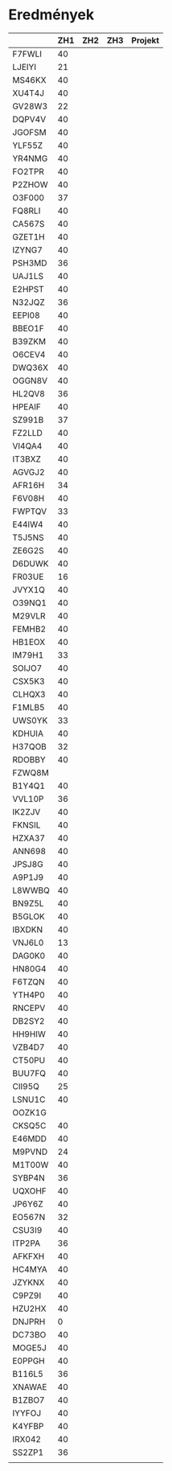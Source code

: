 # Eredmények

|        | ZH1  | ZH2  | ZH3  | Projekt |
| ------ | ---- | ---- | ---- | ------- |
| F7FWLI | 40   |      |      |         |
| LJEIYI | 21   |      |      |         |
| MS46KX | 40   |      |      |         |
| XU4T4J | 40   |      |      |         |
| GV28W3 | 22   |      |      |         |
| DQPV4V | 40   |      |      |         |
| JGOFSM | 40   |      |      |         |
| YLF55Z | 40   |      |      |         |
| YR4NMG | 40   |      |      |         |
| FO2TPR | 40   |      |      |         |
| P2ZHOW | 40   |      |      |         |
| O3F000 | 37   |      |      |         |
| FQ8RLI | 40   |      |      |         |
| CA567S | 40   |      |      |         |
| GZET1H | 40   |      |      |         |
| IZYNG7 | 40   |      |      |         |
| PSH3MD | 36   |      |      |         |
| UAJ1LS | 40   |      |      |         |
| E2HPST | 40   |      |      |         |
| N32JQZ | 36   |      |      |         |
| EEPI08 | 40   |      |      |         |
| BBEO1F | 40   |      |      |         |
| B39ZKM | 40   |      |      |         |
| O6CEV4 | 40   |      |      |         |
| DWQ36X | 40   |      |      |         |
| OGGN8V | 40   |      |      |         |
| HL2QV8 | 36   |      |      |         |
| HPEAIF | 40   |      |      |         |
| SZ991B | 37   |      |      |         |
| FZ2LLD | 40   |      |      |         |
| VI4QA4 | 40   |      |      |         |
| IT3BXZ | 40   |      |      |         |
| AGVGJ2 | 40   |      |      |         |
| AFR16H | 34   |      |      |         |
| F6V08H | 40   |      |      |         |
| FWPTQV | 33   |      |      |         |
| E44IW4 | 40   |      |      |         |
| T5J5NS | 40   |      |      |         |
| ZE6G2S | 40   |      |      |         |
| D6DUWK | 40   |      |      |         |
| FR03UE | 16   |      |      |         |
| JVYX1Q | 40   |      |      |         |
| O39NQ1 | 40   |      |      |         |
| M29VLR | 40   |      |      |         |
| FEMHB2 | 40   |      |      |         |
| HB1EOX | 40   |      |      |         |
| IM79H1 | 33   |      |      |         |
| SOIJO7 | 40   |      |      |         |
| CSX5K3 | 40   |      |      |         |
| CLHQX3 | 40   |      |      |         |
| F1MLB5 | 40   |      |      |         |
| UWS0YK | 33   |      |      |         |
| KDHUIA | 40   |      |      |         |
| H37QOB | 32   |      |      |         |
| RDOBBY | 40   |      |      |         |
| FZWQ8M |      |      |      |         |
| B1Y4Q1 | 40   |      |      |         |
| VVL10P | 36   |      |      |         |
| IK2ZJV | 40   |      |      |         |
| FKNSIL | 40   |      |      |         |
| HZXA37 | 40   |      |      |         |
| ANN698 | 40   |      |      |         |
| JPSJ8G | 40   |      |      |         |
| A9P1J9 | 40   |      |      |         |
| L8WWBQ | 40   |      |      |         |
| BN9Z5L | 40   |      |      |         |
| B5GLOK | 40   |      |      |         |
| IBXDKN | 40   |      |      |         |
| VNJ6L0 | 13   |      |      |         |
| DAG0K0 | 40   |      |      |         |
| HN80G4 | 40   |      |      |         |
| F6TZQN | 40   |      |      |         |
| YTH4P0 | 40   |      |      |         |
| RNCEPV | 40   |      |      |         |
| DB2SY2 | 40   |      |      |         |
| HH9HIW | 40   |      |      |         |
| VZB4D7 | 40   |      |      |         |
| CT50PU | 40   |      |      |         |
| BUU7FQ | 40   |      |      |         |
| CII95Q | 25   |      |      |         |
| LSNU1C | 40   |      |      |         |
| OOZK1G |      |      |      |         |
| CKSQ5C | 40   |      |      |         |
| E46MDD | 40   |      |      |         |
| M9PVND | 24   |      |      |         |
| M1T00W | 40   |      |      |         |
| SYBP4N | 36   |      |      |         |
| UQXOHF | 40   |      |      |         |
| JP6Y6Z | 40   |      |      |         |
| EO567N | 32   |      |      |         |
| CSU3I9 | 40   |      |      |         |
| ITP2PA | 36   |      |      |         |
| AFKFXH | 40   |      |      |         |
| HC4MYA | 40   |      |      |         |
| JZYKNX | 40   |      |      |         |
| C9PZ9I | 40   |      |      |         |
| HZU2HX | 40   |      |      |         |
| DNJPRH | 0    |      |      |         |
| DC73BO | 40   |      |      |         |
| MOGE5J | 40   |      |      |         |
| E0PPGH | 40   |      |      |         |
| B116L5 | 36   |      |      |         |
| XNAWAE | 40   |      |      |         |
| B1ZBO7 | 40   |      |      |         |
| IYYFOJ | 40   |      |      |         |
| K4YFBP | 40   |      |      |         |
| IRX042 | 40   |      |      |         |
| SS2ZP1 | 36   |      |      |         |
|        |      |      |      |         |
